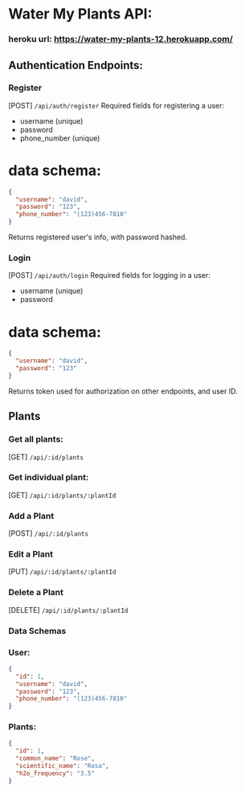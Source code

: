 # Water My Plants API:

### heroku url: https://water-my-plants-12.herokuapp.com/

## Authentication Endpoints:

### Register

[POST] `/api/auth/register`
Required fields for registering a user:

- username (unique)
- password
- phone_number (unique)

# data schema:

```json
{
  "username": "david",
  "password": "123",
  "phone_number": "(123)456-7810"
}
```

Returns registered user's info, with password hashed.

### Login

[POST] `/api/auth/login`
Required fields for logging in a user:

- username (unique)
- password

# data schema:

```json
{
  "username": "david",
  "password": "123"
}
```

Returns token used for authorization on other endpoints, and user ID.

## Plants

### Get all plants:

[GET] `/api/:id/plants`

### Get individual plant:

[GET] `/api/:id/plants/:plantId`

### Add a Plant

[POST] `/api/:id/plants`

### Edit a Plant

[PUT] `/api/:id/plants/:plantId`

### Delete a Plant

[DELETE] `/api/:id/plants/:plantId`

### Data Schemas

### User:

```json
{
  "id": 1,
  "username": "david",
  "password": "123",
  "phone_number": "(123)456-7810"
}
```

### Plants:

```json
{
  "id": 1,
  "common_name": "Rose",
  "scientific_name": "Rosa",
  "h2o_frequency": "3.5"
}
```
